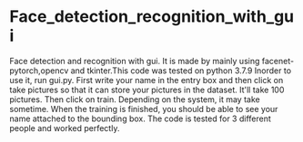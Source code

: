 # Face_detection_recognition_with_gui
Face detection and recognition with gui. It is made by mainly using facenet-pytorch,opencv and tkinter.This code was tested on python 3.7.9
Inorder to use it, run gui.py. First write your name in the entry box and then click on take pictures so that it can store your pictures in the dataset. It'll take 100 pictures. Then click on train. Depending on the system, it may take sometime. When the training is finished, you should be able to see your name attached to the bounding box. The code is tested for 3 different people and worked perfectly.
